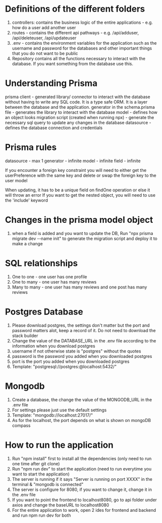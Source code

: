 # Definitions of the different folders
1. controllers: contains the business logic of the entire applications - e.g. how do a user add another user
2. routes - contains the different api pathways - e.g. /api/adduser, /api/deleteuser, /api/updateuser
3. .env - contains the environment variables for the application such as the username and password for the databases and other important things that you do not want to be public
4. Repository contains all the functions necessary to interact with the database. If you want something from the database use this.


# Understanding Prisma
prisma client - generated library/ connector to interact with the database without having to write any SQL code. It is a type safe ORM. It is a layer between the database and the application.
generator in the schema.prisma file - generates the library to interact with the database
model - defines how an object looks
migration script (created when running npx) - generate the necessary sql query to update any changes in the database
datasource - defines the database connection and credentials

# Prisma rules
datasource - max 1
generator - infinite
model - infinite
    field - infinite

If you encounter a foreign key constraint you will need to either get the userPreference with the same key and delete
or swap the foreign key to the user model

When updating, it has to be a unique field on findOne operation or else it will throw an error
If you want to get the nested object, you will need to use the 'include' keyword

# Changes in the prisma model object
1. when a field is added and you want to update the DB, Run "npx prisma migrate dev --name init" to generate the migration script and deploy it to make a change



# SQL relationships
1. One to one - one user has one profile
2. One to many - one user has many reviews
3. Many to many - one user has many reviews and one post has many reviews

# Postgres Database
1. Please download postgres, the settings don't matter but the port and password matters alot, keep a record of it. Do not need to download the stack builder
2. Change the value of the DATABASE_URL in the .env file according to the information when you download postgres
3. username if not otherwise state is "postgres" without the quotes
4. password is the password you added when you downloaded postgres
5. port is the port you added when you downloaded postgres
6. Template: "postgresql://postgres:<Password here>@localhost:5432/<name of database here>"

# Mongodb
1. Create a database, the change the value of the MONGODB_URL in the .env file
2. For settings please just use the default settings
3. Template: "mongodb://localhost:27017/<name of database here>"
4. As for the localhost, the port depends on what is shown on mongoDB compass

# How to run the application
1. Run "npm install" first to install all the dependencies (only need to run one time after git clone)
2. Run "npm run dev" to start the application (need to run everytime you want to start the application)
3. The server is running if it says "Server is running on port XXXX" in the terminal & "mongodb is connected"
4. The server is configure for 8080, if you want to change it, change it in the .env file
5. If you want to point the frontend to localhost8080, go to api folder under axios and change the baseURL to localhost8080
6. For the entire application to work, open 2 ides for frontend and backend and run npm run dev for both
